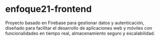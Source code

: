 # enfoque21-frontend
Proyecto basado en Firebase para gestionar datos y autenticación, diseñado para facilitar el desarrollo de aplicaciones web y móviles con funcionalidades en tiempo real, almacenamiento seguro y escalabilidad.
